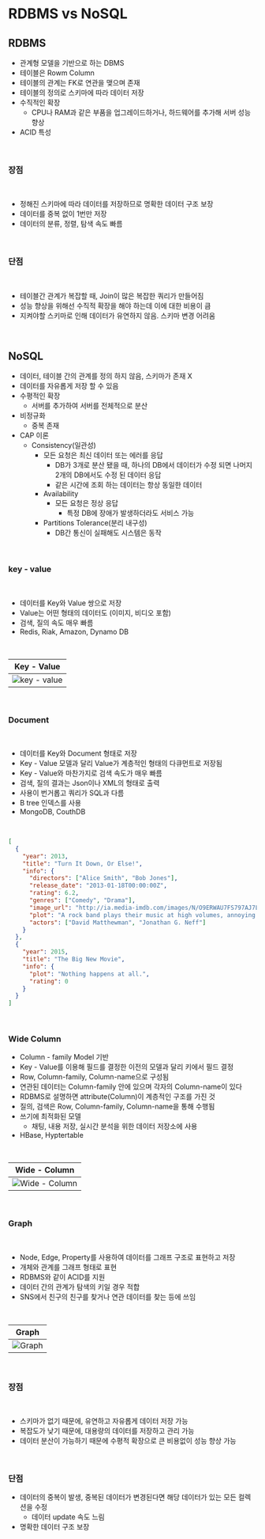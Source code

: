 # RDBMS vs NoSQL

## RDBMS

- 관계형 모델을 기반으로 하는 DBMS
- 테이블은 Rowm Column
- 테이블의 관계는 FK로 연관을 맺으며 존재
- 테이블의 정의로 스키마에 따라 데이터 저장
- 수직적인 확장
  - CPU나 RAM과 같은 부품을 업그레이드하거나, 하드웨어를 추가해 서버 성능 향상
- ACID 특성

</br>

### 장점

</br>

- 정해진 스키마에 따라 데이터를 저장하므로 명확한 데이터 구조 보장
- 데이터를 중복 없이 1번만 저장
- 데이터의 분류, 정렬, 탐색 속도 빠름

</br>

### 단점

</br>

- 테이블간 관계가 복잡할 때, Join이 많은 복잡한 쿼리가 만들어짐
- 성능 향상을 위해선 수직적 확장을 해야 하는데 이에 대한 비용이 큼
- 지켜야할 스키마로 인해 데이터가 유연하지 않음. 스키마 변경 어려움

</br>

## NoSQL

- 데이터, 테이블 간의 관계를 정의 하지 않음, 스키마가 존재 X
- 데이터를 자유롭게 저장 할 수 있음
- 수평적인 확장
  - 서버를 추가하여 서버를 전체적으로 분산
- 비정규화
  - 중복 존재
- CAP 이론
  - Consistency(일관성)
    - 모든 요청은 최신 데이터 또는 에러를 응답
      - DB가 3개로 분산 됐을 때, 하나의 DB에서 데이터가 수정 되면 나머지 2개의 DB에서도 수정 된 데이터 응답
      - 같은 시간에 조회 하는 데이터는 항상 동일한 데이터
    - Availability
      - 모든 요청은 정상 응답
        - 특정 DB에 장애가 발생하더라도 서비스 가능
    - Partitions Tolerance(분리 내구성)
      - DB간 통신이 실패해도 시스템은 동작

</br>

### key - value

</br>

- 데이터를 Key와 Value 쌍으로 저장
- Value는 어떤 형태의 데이터도 (이미지, 비디오 포함)
- 검색, 질의 속도 매우 빠름
- Redis, Riak, Amazon, Dynamo DB

</br>

|                     Key - Value                      |
| :--------------------------------------------------: |
| ![key - value](./res/../../res/no_sql_key_value.png) |

</br>

### Document

</br>

- 데이터를 Key와 Document 형태로 저장
- Key - Value 모델과 달리 Value가 계층적인 형태의 다큐먼트로 저장됨
- Key - Value와 마찬가지로 검색 속도가 매우 빠름
- 검색, 질의 결과는 Json이나 XML의 형태로 출력
- 사용이 번거롭고 쿼리가 SQL과 다름
- B tree 인덱스를 사용
- MongoDB, CouthDB

</br>

```json
[
  {
    "year": 2013,
    "title": "Turn It Down, Or Else!",
    "info": {
      "directors": ["Alice Smith", "Bob Jones"],
      "release_date": "2013-01-18T00:00:00Z",
      "rating": 6.2,
      "genres": ["Comedy", "Drama"],
      "image_url": "http://ia.media-imdb.com/images/N/O9ERWAU7FS797AJ7LU8HN09AMUP908RLlo5JF90EWR7LJKQ7@@._V1_SX400_.jpg",
      "plot": "A rock band plays their music at high volumes, annoying the neighbors.",
      "actors": ["David Matthewman", "Jonathan G. Neff"]
    }
  },
  {
    "year": 2015,
    "title": "The Big New Movie",
    "info": {
      "plot": "Nothing happens at all.",
      "rating": 0
    }
  }
]
```

</br>

### Wide Column

- Column - family Model 기반
- Key - Value를 이용해 필드를 결정한 이전의 모델과 달리 키에서 필드 결정
- Row, Column-family, Column-name으로 구성됨
- 연관된 데이터는 Column-family 안에 있으며 각자의 Column-name이 있다
- RDBMS로 설명하면 attribute(Column)이 계층적인 구조를 가진 것
- 질의, 검색은 Row, Column-family, Column-name을 통해 수행됨
- 쓰기에 최적화된 모델
  - 채팅, 내용 저장, 실시간 분석을 위한 데이터 저장소에 사용
- HBase, Hyptertable

</br>

|                      Wide - Column                       |
| :------------------------------------------------------: |
| ![Wide - Column](./res/../../res/no_sql_wide_column.png) |

</br>

### Graph

</br>

- Node, Edge, Property를 사용하여 데이터를 그래프 구조로 표현하고 저장
- 개체와 관계를 그래프 형태로 표현
- RDBMS와 같이 ACID를 지원
- 데이터 간의 관계가 탐색의 키일 경우 적합
- SNS에서 친구의 친구를 찾거나 연관 데이터를 찾는 등에 쓰임

</br>

|                   Graph                    |
| :----------------------------------------: |
| ![Graph](./res/../../res/no_sql_graph.png) |

</br>

### 장점

</br>

- 스키마가 없기 때문에, 유연하고 자유롭게 데이터 저장 가능
- 복잡도가 낮기 때문에, 대용량의 데이터를 저장하고 관리 가능
- 데이터 분산이 가능하기 때문에 수평적 확장으로 큰 비용없이 성능 향상 가능

</br>

### 단점

- 데이터의 중복이 발생, 중복된 데이터가 변경된다면 해당 데이터가 있는 모든 컬렉션을 수정
  - 데이터 update 속도 느림
- 명확한 데이터 구조 보장
